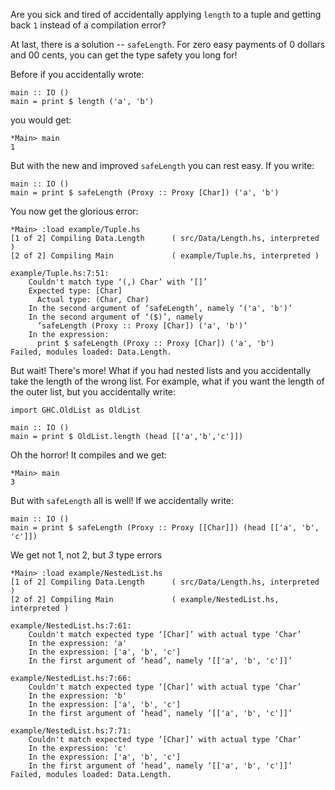 Are you sick and tired of accidentally applying `length` to a tuple
and getting back `1` instead of a compilation error?

At last, there is a solution -- `safeLength`. For zero easy payments
of 0 dollars and 00 cents, you can get the type safety you long for!

Before if you accidentally wrote:

    main :: IO ()
    main = print $ length ('a', 'b')

you would get:

    *Main> main
    1

But with the new and improved `safeLength` you can rest easy. If you write:

    main :: IO ()
    main = print $ safeLength (Proxy :: Proxy [Char]) ('a', 'b')

You now get the glorious error:

    *Main> :load example/Tuple.hs
    [1 of 2] Compiling Data.Length      ( src/Data/Length.hs, interpreted )
    [2 of 2] Compiling Main             ( example/Tuple.hs, interpreted )
    
    example/Tuple.hs:7:51:
        Couldn't match type ‘(,) Char’ with ‘[]’
        Expected type: [Char]
          Actual type: (Char, Char)
        In the second argument of ‘safeLength’, namely ‘('a', 'b')’
        In the second argument of ‘($)’, namely
          ‘safeLength (Proxy :: Proxy [Char]) ('a', 'b')’
        In the expression:
          print $ safeLength (Proxy :: Proxy [Char]) ('a', 'b')
    Failed, modules loaded: Data.Length.

But wait! There's more! What if you had nested lists and you
accidentally take the length of the wrong list. For example, what if
you want the length of the outer list, but you accidentally write:

    import GHC.OldList as OldList
    
    main :: IO ()
    main = print $ OldList.length (head [['a','b','c']])

Oh the horror! It compiles and we get:

    *Main> main
    3

But with `safeLength` all is well! If we accidentally write:

    main :: IO ()
    main = print $ safeLength (Proxy :: Proxy [[Char]]) (head [['a', 'b', 'c']])

We get not 1, not 2, but *3* type errors

    *Main> :load example/NestedList.hs
    [1 of 2] Compiling Data.Length      ( src/Data/Length.hs, interpreted )
    [2 of 2] Compiling Main             ( example/NestedList.hs, interpreted )
    
    example/NestedList.hs:7:61:
        Couldn't match expected type ‘[Char]’ with actual type ‘Char’
        In the expression: 'a'
        In the expression: ['a', 'b', 'c']
        In the first argument of ‘head’, namely ‘[['a', 'b', 'c']]’
    
    example/NestedList.hs:7:66:
        Couldn't match expected type ‘[Char]’ with actual type ‘Char’
        In the expression: 'b'
        In the expression: ['a', 'b', 'c']
        In the first argument of ‘head’, namely ‘[['a', 'b', 'c']]’
    
    example/NestedList.hs:7:71:
        Couldn't match expected type ‘[Char]’ with actual type ‘Char’
        In the expression: 'c'
        In the expression: ['a', 'b', 'c']
        In the first argument of ‘head’, namely ‘[['a', 'b', 'c']]’
    Failed, modules loaded: Data.Length.

